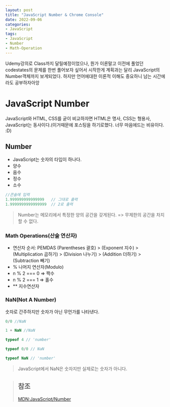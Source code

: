 ```yaml
---
layout: post
title: "JavaScript Number & Chrome Console"
date: 2022-09-06
categories:
- JavaScript
tags:
- JavaScript
- Number
- Math-Operation
---
```


Udemy강의로 Class까지 달릴예정이었으나, 뭔가 이론말고 이전에 풀었던 codestates의 문제를 한번 풀어보자 싶어서 시작한게 계획과는 달리 JavaScript의 Number객체까지 보게되었다. 하지만 언어에대한 이론적 이해도 중요하니 남는 시간에라도 공부하자아앙

# JavaScript Number

JavaScript와 HTML, CSS를 굳이 비교하자면 HTML은 명사, CSS는 형용사, JavaScript는 동사이다.(이거때문에 포스팅을 하기로했다. 너무 마음에드는 비유이다. :D)

## Number

- JavaScript는 숫자의 타입이 하나다.
- 양수
- 음수
- 정수
- 소수

```javascript
//콘솔에 입력
1.999999999999999   // 그대로 출력
1.9999999999999999  // 2로 출력
```
> Number는 메모리에서 특정한 양의 공간을 갖게된다. => 무제한의 공간을 차지 할 수 없다.

### Math Operations(산술 연산자)

- 연산자 순서: PEMDAS (Parentheses 괄호) > (Exponent 지수) > (Multiplication 곱하기) > (Division 나누기) > (Addition 더하기) > (Subtraction 빼기)
- % 나머지 연산자(Modulo)
- n % 2 === 0 => 짝수
- n % 2 === 1 => 홀수
- ** 지수연산자

### NaN(Not A Number)

숫자로 간주하지만 숫자가 아닌 무언가를 나타낸다.

```javascript
0/0 //NaN

1 + NaN //NaN

typeof 4 // 'number'

typeof 0/0 // NaN

typeof NaN // 'number'
```

> JavaScript에서 NaN은 숫자지만 실제로는 숫자가 아니다.

> ## 참조
> [MDN:JavaScript/Number](https://developer.mozilla.org/ko/docs/Web/JavaScript/Reference/Global_Objects/Number#%EC%98%88%EC%A0%9C)